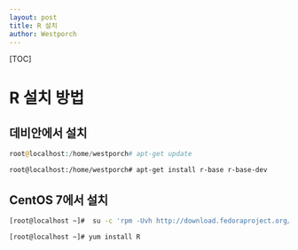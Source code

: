 ```yaml
---
layout: post
title: R 설치
author: Westporch
---
```


[TOC]

R 설치 방법
===========

데비안에서 설치
--------------

```php
root@localhost:/home/westporch# apt-get update
```

```bash
root@localhost:/home/westporch# apt-get install r-base r-base-dev
```

CentOS 7에서 설치
-----------------

```bash
[root@localhost ~]#  su -c 'rpm -Uvh http://download.fedoraproject.org/pub/epel/7/x86_64/e/epel-release-7-5.noarch.rpm'
```

```bash
[root@localhost ~]# yum install R
```
